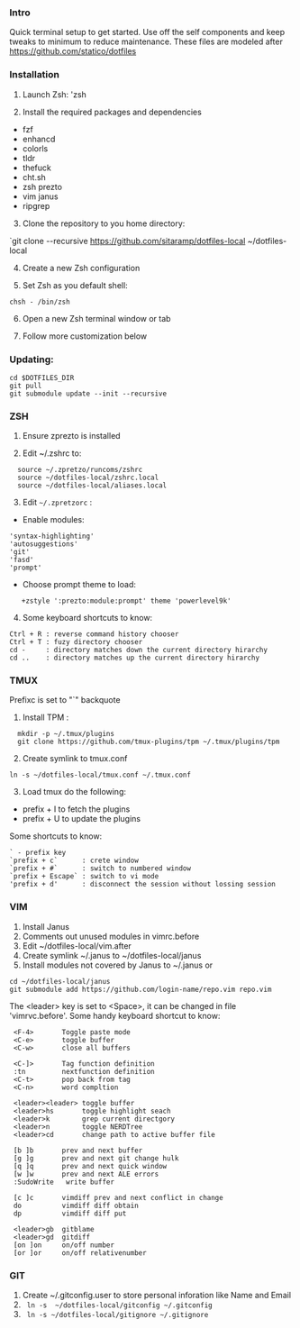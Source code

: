 ### Intro

Quick terminal setup to get started.
Use off the self components and keep tweaks to minimum to reduce maintenance.
These files are modeled after https://github.com/statico/dotfiles

### Installation

1. Launch Zsh:
'zsh

2. Install the  required packages and dependencies
 - fzf
 - enhancd
 - colorls
 - tldr
 - thefuck
 - cht.sh
 - zsh prezto
 - vim janus
 - ripgrep
3. Clone the repository to you home directory:

`git clone --recursive https://github.com/sitaramp/dotfiles-local ~/dotfiles-local

4. Create a new Zsh configuration

5. Set Zsh as you default shell:
```
chsh - /bin/zsh
```
6. Open a new Zsh terminal window or tab

7. Follow more customization below

### Updating:

```
cd $DOTFILES_DIR
git pull
git submodule update --init --recursive
```

### ZSH

1. Ensure zprezto is installed

2. Edit ~/.zshrc to:

```
  source ~/.zpretzo/runcoms/zshrc
  source ~/dotfiles-local/zshrc.local
  source ~/dotfiles-local/aliases.local
```

3. Edit `~/.zpretzorc` :

  - Enable modules:
```
'syntax-highlighting'
'autosuggestions'
'git'
'fasd'
'prompt'
```
  - Choose prompt theme to load:

```
   +zstyle ':prezto:module:prompt' theme 'powerlevel9k'
```
4. Some keyboard shortcuts to know:
```
Ctrl + R : reverse command history chooser
Ctrl + T : fuzy directory chooser
cd -     : directory matches down the current directory hirarchy
cd ..    : directory matches up the current directory hirarchy
```

### TMUX

Prefixc is set to "`" backquote
1. Install TPM :
```
  mkdir -p ~/.tmux/plugins
  git clone https://github.com/tmux-plugins/tpm ~/.tmux/plugins/tpm
```  
2. Create symlink to tmux.conf
```
ln -s ~/dotfiles-local/tmux.conf ~/.tmux.conf 
```
3. Load tmux do the following:
 - prefix + I to fetch the plugins
 - prefix + U to update the plugins

Some shortcuts to know:
```
` - prefix key
`prefix + c`      : crete window 
`prefix + #`      : switch to numbered window 
`prefix + Escape` : switch to vi mode
'prefix + d'      : disconnect the session without lossing session 
```

### VIM

1. Install Janus
2. Comments out unused modules in vimrc.before
3. Edit ~/dotfiles-local/vim.after
4. Create symlink ~/.janus to ~/dotfiles-local/janus
5. Install modules not covered by Janus to ~/.janus or
```
cd ~/dotfiles-local/janus
git submodule add https://github.com/login-name/repo.vim repo.vim
```
The \<leader> key is set to \<Space>, it can be changed in file 'vimrvc.before'.
Some handy keyboard shortcut to know:
```
 <F-4>       Toggle paste mode
 <C-e>       toggle buffer
 <C-w>       close all buffers

 <C-]>       Tag function definition
 :tn         nextfunction definition
 <C-t>       pop back from tag
 <C-n>       word compltion
 
 <leader><leader> toggle buffer
 <leader>hs       toggle highlight seach
 <leader>k        grep current directgory
 <leader>n        toggle NERDTree
 <leader>cd       change path to active buffer file
 
 [b ]b       prev and next buffer
 [g ]g       prev and next git change hulk
 [q ]q       prev and next quick window
 [w ]w       prev and next ALE errors
 :SudoWrite   write buffer
 
 [c ]c       vimdiff prev and next conflict in change
 do          vimdiff diff obtain
 dp          vimdiff diff put
 
 <leader>gb  gitblame
 <leader>gd  gitdiff
 [on ]on     on/off number
 [or ]or     on/off relativenumber
```

### GIT

1. Create  ~/.gitconfig.user to store personal inforation like Name and Email
2. ``` ln -s  ~/dotfiles-local/gitconfig ~/.gitconfig```
3. ``` ln -s ~/dotfiles-local/gitignore ~/.gitignore```


